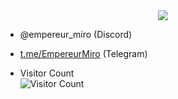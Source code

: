 <center>
<img src="https://64.media.tumblr.com/a9329837c047087dfbfa9d9172db33a2/tumblr_mrq8aaH9gV1swdfc0o1_500.gif">
</center>

* @empereur_miro (Discord)
* [t.me/EmpereurMiro](https://t.me/EmpereurMiro) (Telegram)

* Visitor Count<br>
![Visitor Count](https://profile-counter.glitch.me/DictateurMiro/count.svg)
